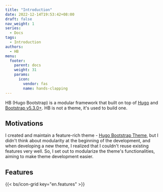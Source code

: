 ```yaml
---
title: "Introduction"
date: 2022-12-14T19:53:42+08:00
draft: false
nav_weight: 1
series:
  - Docs
tags:
  - Introduction
authors:
  - HB
menu:
  footer:
    parent: docs
    weight: 31
    params:
      icon:
        vendor: fas
        name: hands-clapping
---
```


HB (Hugo Bootstrap) is a modular framework that built on top of [Hugo](https://gohugo.io) and [Bootstrap v5.3.0+](https://getbootstrap.com). HB is not a theme, it's used to build one.

## Motivations

I created and maintain a feature-rich theme - [Hugo Bootstrap Theme](https://hbs.razonyang.com/), but I didn't think about modularity at the beginning of the development, and when developing a new theme, I realized that I couldn't reuse existing features very well. So, I set out to modularize the theme's functionalities, aiming to make theme development easier.

## Features

{{< bs/icon-grid key="en.features" >}}
